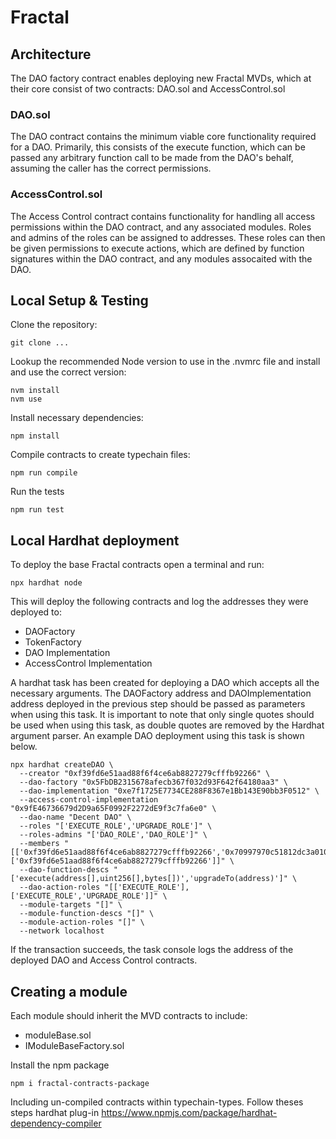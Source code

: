 # Fractal

## Architecture

The DAO factory contract enables deploying new Fractal MVDs, which at their core consist of two contracts: DAO.sol and AccessControl.sol


### DAO.sol

The DAO contract contains the minimum viable core functionality required for a DAO. Primarily, this consists of the execute function, which can be passed any arbitrary function call to be made from the DAO's behalf, assuming the caller has the correct permissions.


### AccessControl.sol

The Access Control contract contains functionality for handling all access permissions within the DAO contract, and any associated modules. Roles and admins of the roles can be assigned to addresses. These roles can then be given permissions to execute actions, which are defined by function signatures within the DAO contract, and any modules assocaited with the DAO.

## Local Setup & Testing

Clone the repository:
```shell
git clone ...
```

Lookup the recommended Node version to use in the .nvmrc file and install and use the correct version:
```shell
nvm install 
nvm use
```

Install necessary dependencies:
```shell
npm install
```

Compile contracts to create typechain files:
```shell
npm run compile
```

Run the tests
```shell
npm run test
```

## Local Hardhat deployment

To deploy the base Fractal contracts open a terminal and run:
```shell
npx hardhat node
```
This will deploy the following contracts and log the addresses they were deployed to:
 - DAOFactory
 - TokenFactory
 - DAO Implementation
 - AccessControl Implementation

A hardhat task has been created for deploying a DAO which accepts all the necessary arguments.
The DAOFactory address and DAOImplementation address deployed in the previous step should be passed as parameters when using this task. 
It is important to note that only single quotes should be used when using this task, as double quotes are removed by the Hardhat argument parser. An example DAO deployment using this task is shown below.

```shell
npx hardhat createDAO \
  --creator "0xf39fd6e51aad88f6f4ce6ab8827279cfffb92266" \
  --dao-factory "0x5FbDB2315678afecb367f032d93F642f64180aa3" \
  --dao-implementation "0xe7f1725E7734CE288F8367e1Bb143E90bb3F0512" \
  --access-control-implementation "0x9fE46736679d2D9a65F0992F2272dE9f3c7fa6e0" \
  --dao-name "Decent DAO" \
  --roles "['EXECUTE_ROLE','UPGRADE_ROLE']" \
  --roles-admins "['DAO_ROLE','DAO_ROLE']" \
  --members "[['0xf39fd6e51aad88f6f4ce6ab8827279cfffb92266','0x70997970c51812dc3a010c7d01b50e0d17dc79c8'],['0xf39fd6e51aad88f6f4ce6ab8827279cfffb92266']]" \
  --dao-function-descs "['execute(address[],uint256[],bytes[])','upgradeTo(address)']" \
  --dao-action-roles "[['EXECUTE_ROLE'],['EXECUTE_ROLE','UPGRADE_ROLE']]" \
  --module-targets "[]" \
  --module-function-descs "[]" \
  --module-action-roles "[]" \
  --network localhost
```

If the transaction succeeds, the task console logs the address of the deployed DAO and Access Control contracts.

## Creating a module

Each module should inherit the MVD contracts to include:
 - moduleBase.sol 
 - IModuleBaseFactory.sol

Install the npm package
 ```shell
npm i fractal-contracts-package
```

Including un-compiled contracts within typechain-types. Follow theses steps hardhat plug-in https://www.npmjs.com/package/hardhat-dependency-compiler

